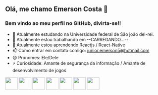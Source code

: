 ## Olá, me chamo Emerson Costa 👋
### Bem vindo ao meu perfil no GitHub, divirta-se!!

- 📖 Atualmente estudando na Universidade federal de São joão del-rei.
- 🔭 Atualmente estou trabalhando em --CARREGANDO...--
- 🌱 Atualmente estou aprendendo Reactjs / React-Native
- 📫 Como entrar em contato comigo: junior.emerson5@hotmail.com
- 😄 Pronomes: Ele/Dele
- ⚡ Curiosidade: Amante de segurança da informação / Amante de desenvolvimento de jogos

<img src="https://cdn.jsdelivr.net/gh/devicons/devicon/icons/react/react-original.svg" width="40" height="40" />
<img src="https://cdn.jsdelivr.net/gh/devicons/devicon/icons/css3/css3-original-wordmark.svg" width="40" height="40"/>
<img src="https://cdn.jsdelivr.net/gh/devicons/devicon/icons/html5/html5-original-wordmark.svg"  width="40" height="40"/>
<img src="https://cdn.jsdelivr.net/gh/devicons/devicon/icons/javascript/javascript-original.svg" width="40" height="40"/>
<img src="https://cdn.jsdelivr.net/gh/devicons/devicon/icons/linux/linux-original.svg" width="40" height="40"/>
<img src="https://cdn.jsdelivr.net/gh/devicons/devicon/icons/unity/unity-original.svg" width="40" height="40"/>
<img src="https://cdn.jsdelivr.net/gh/devicons/devicon/icons/vscode/vscode-original.svg" width="40" height="40"/>
          


          
